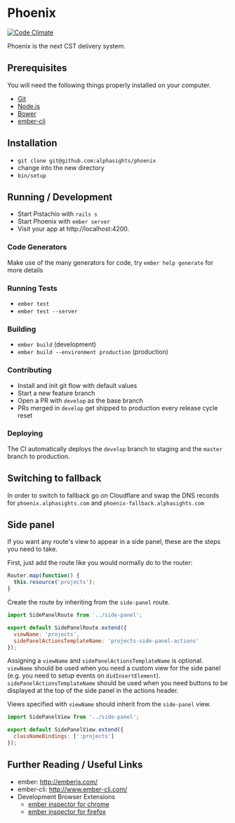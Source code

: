 # Phoenix

[![Code Climate](https://codeclimate.com/repos/552fc2cfe30ba03cc5000d2c/badges/c927a3e95c8d88e0c940/gpa.svg)](https://codeclimate.com/repos/552fc2cfe30ba03cc5000d2c/feed)

Phoenix is the next CST delivery system.

## Prerequisites

You will need the following things properly installed on your computer.

* [Git](http://git-scm.com/)
* [Node.js](http://nodejs.org/)
* [Bower](http://bower.io/)
* [ember-cli](http://www.ember-cli.com/)

## Installation

* `git clone git@github.com:alphasights/phoenix`
* change into the new directory
* `bin/setup`

## Running / Development

* Start Pistachio with `rails s`
* Start Phoenix with `ember server`
* Visit your app at http://localhost:4200.

### Code Generators

Make use of the many generators for code, try `ember help generate` for more details

### Running Tests

* `ember test`
* `ember test --server`

### Building

* `ember build` (development)
* `ember build --environment production` (production)

### Contributing

* Install and init git flow with default values
* Start a new feature branch
* Open a PR with `develop` as the base branch
* PRs merged in `develop` get shipped to production every release cycle reset

### Deploying

The CI automatically deploys the `develop` branch to staging and the `master` branch to production.

## Switching to fallback

In order to switch to fallback go on Cloudflare and swap the DNS records for `phoenix.alphasights.com` and `phoenix-fallback.alphasights.com`

## Side panel

If you want any route's view to appear in a side panel, these are the steps you need to take.

First, just add the route like you would normally do to the router:

```javascript
Router.map(function() {
  this.resource('projects');
}
```

Create the route by inheriting from the `side-panel` route.

```javascript
import SidePanelRoute from '../side-panel';

export default SidePanelRoute.extend({
  viewName: 'projects',
  sidePanelActionsTemplateName: 'projects-side-panel-actions'
});
```

Assigning a `viewName` and `sidePanelActionsTemplateName` is optional.
`viewName` should be used when you need a custom view for the side panel (e.g. you need to setup events on `didInsertElement`).
`sidePanelActionsTemplateName` should be used when you need buttons to be displayed at the top of the side panel in the actions header.

Views specified with `viewName` should inherit from the `side-panel` view.

```javascript
import SidePanelView from '../side-panel';

export default SidePanelView.extend({
  classNameBindings: [':projects']
});
```

## Further Reading / Useful Links

* ember: http://emberjs.com/
* ember-cli: http://www.ember-cli.com/
* Development Browser Extensions
  * [ember inspector for chrome](https://chrome.google.com/webstore/detail/ember-inspector/bmdblncegkenkacieihfhpjfppoconhi)
  * [ember inspector for firefox](https://addons.mozilla.org/en-US/firefox/addon/ember-inspector/)
